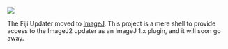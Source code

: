 ![](http://jenkins.imagej.net/job/Fiji_Updater/lastBuild/badge/icon)

The Fiji Updater moved to [ImageJ](https://github.com/imagej/imagej-updater).
This project is a mere shell to provide access to the ImageJ2 updater as an
ImageJ 1.x plugin, and it will soon go away.
